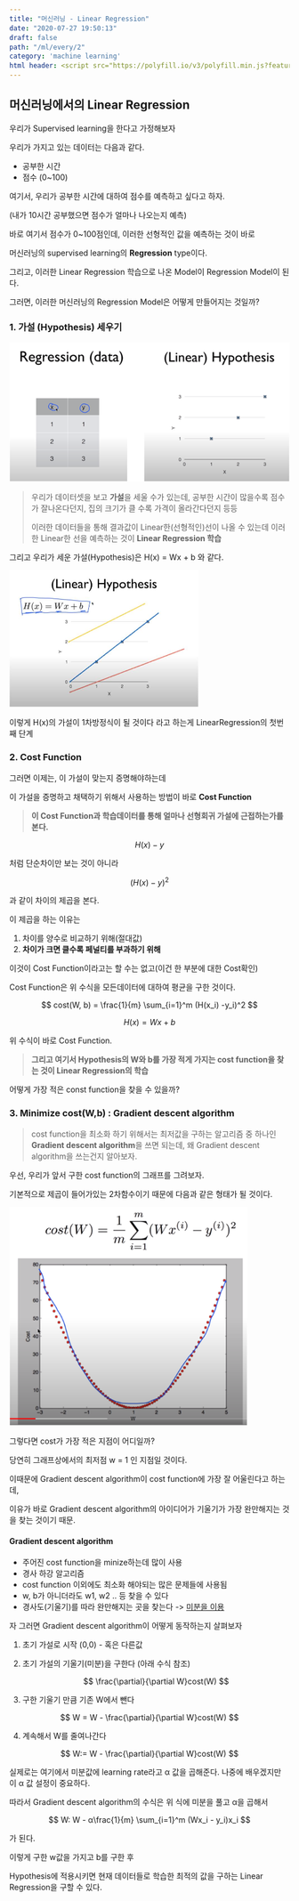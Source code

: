 ```yaml
---
title: "머신러닝 - Linear Regression"
date: "2020-07-27 19:50:13"
draft: false
path: "/ml/every/2"
category: 'machine learning'
html header: <script src="https://polyfill.io/v3/polyfill.min.js?features=es6"></script><script id="MathJax-script" async src="https://cdn.jsdelivr.net/npm/mathjax@3/es5/tex-mml-chtml.js"></script>
---
```


## 머신러닝에서의 Linear Regression

우리가 Supervised learning을 한다고 가정해보자

우리가 가지고 있는 데이터는 다음과 같다.

- 공부한 시간
- 점수 (0~100)

여기서, 우리가 공부한 시간에 대하여 점수를 예측하고 싶다고 하자.

(내가 10시간 공부했으면 점수가 얼마나 나오는지 예측)

바로 여기서 점수가 0~100점인데, 이러한 선형적인 값을 예측하는 것이 바로

머신러닝의 supervised learning의 **Regression** type이다.

그리고, 이러한 Linear Regression 학습으로 나온 Model이 Regression Model이 된다.

그러면, 이러한 머신러닝의 Regression Model은 어떻게 만들어지는 것일까?

### 1. 가설 (Hypothesis) 세우기

![image-1](./image-1.jpg)

> 우리가 데이터셋을 보고 **가설**을 세울 수가 있는데,
> 공부한 시간이 많을수록 점수가 잘나온다던지,
> 집의 크기가 클 수록 가격이 올라간다던지 등등
>
> 이러한 데이터들을 통해 결과값이 Linear한(선형적인)선이 나올 수 있는데
> 이러한 Linear한 선을 예측하는 것이 **Linear Regression 학습**

그리고 우리가 세운 가설(Hypothesis)은 H(x) = Wx + b 와 같다.

<img src="./image-2.jpg" alt="image-2" style="zoom:50%;" />

이렇게 H(x)의 가설이 1차방정식이 될 것이다 라고 하는게 LinearRegression의 첫번째 단계

### 2. Cost Function

그러면 이제는, 이 가설이 맞는지 증명해야하는데

이 가설을 증명하고 채택하기 위해서 사용하는 방법이 바로 **Cost Function**

> **이 Cost Function과 학습데이터를 통해 얼마나 선형회귀 가설에 근접하는가를 본다.**

$$
H(x) - y
$$

처럼 단순차이만 보는 것이 아니라

$$
(H(x) - y)^2
$$

과 같이 차이의 제곱을 본다.

이 제곱을 하는 이유는

1. 차이를 양수로 비교하기 위해(절대값)
2. **차이가 크면 클수록 페널티를 부과하기 위해**

이것이 Cost Function이라고는 할 수는 없고(이건 한 부분에 대한 Cost확인)

Cost Function은 위 수식을 모든데이터에 대하여 평균을 구한 것이다.

$$
cost(W, b) = \frac{1}{m} \sum_{i=1}^m (H(x_i) -y_i)^2
$$

$$
H(x) = Wx + b
$$

위 수식이 바로 Cost Function.

> **그리고 여기서 Hypothesis의 W와 b를 가장 적게 가지는 cost function을 찾는 것이 Linear Regression의 학습**

어떻게 가장 적은 const function을 찾을 수 있을까?

### 3. Minimize cost(W,b) : Gradient descent algorithm

> cost function을 최소화 하기 위해서는 최저값을 구하는 알고리즘 중 하나인 **Gradient descent algorithm**을 쓰면 되는데, 왜 Gradient descent algorithm을 쓰는건지 알아보자.

우선, 우리가 앞서 구한 cost function의 그래프를 그려보자.

기본적으로 제곱이 들어가있는 2차함수이기 때문에 다음과 같은 형태가 될 것이다.

<img src="./image-3.jpg" alt="image-20200728164139495" style="zoom:75%;" />

그렇다면 cost가 가장 적은 지점이 어디일까?

당연히 그래프상에서의 최저점 w = 1 인 지점일 것이다.

이때문에 Gradient descent algorithm이 cost function에 가장 잘 어울린다고 하는데,

이유가 바로 Gradient descent algorithm의 아이디어가 기울기가 가장 완만해지는 것을 찾는 것이기 때문.

#### Gradient descent algorithm

- 주어진 cost function을 minize하는데 많이 사용
- 경사 하강 알고리즘
- cost function 이외에도 최소화 해야되는 많은 문제들에 사용됨
- w, b가 아니더라도 w1, w2 .. 등 찾을 수 있다
- 경사도(기울기)를 따라 완만해지는 곳을 찾는다 -> <u>미분을 이용</u>

자 그러면 Gradient descent algorithm이 어떻게 동작하는지 살펴보자

1. 초기 가설로 시작 (0,0) - 혹은 다른값

2. 초기 가설의 기울기(미분)을 구한다 (아래 수식 참조)

   $$
   \frac{\partial}{\partial W}cost(W)
   $$

3) 구한 기울기 만큼 기존 W에서 뺀다

$$
   W = W - \frac{\partial}{\partial W}cost(W)
$$

4. 계속해서 W를 줄여나간다

$$
   W:= W - \frac{\partial}{\partial W}cost(W)
$$

실제로는 여기에서 미분값에 learning rate라고 α 값을 곱해준다.
나중에 배우겠지만 이 α 값 설정이 중요하다.

따라서 Gradient descent algorithm의 수식은 위 식에 미분을 풀고 α을 곱해서

$$
W: W - α\frac{1}{m} \sum_{i=1}^m (Wx_i - y_i)x_i
$$

가 된다.

이렇게 구한 w값을 가지고 b를 구한 후

Hypothesis에 적용시키면 현재 데이터들로 학습한 최적의 값을 구하는 Linear Regression을 구할 수 있다.
